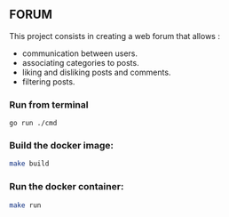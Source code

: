## FORUM

This project consists in creating a web forum that allows :

- communication between users.
- associating categories to posts.
- liking and disliking posts and comments.
- filtering posts.

### Run from terminal

```golang
go run ./cmd
```

### Build the docker image:

```bash
make build
```

### Run the docker container:

```bash
make run
```
